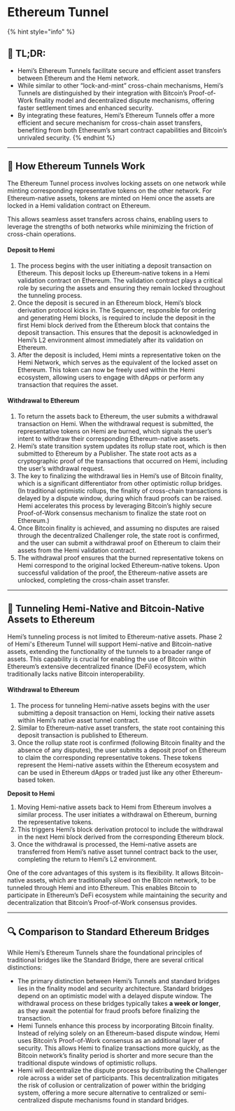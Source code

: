 # Ethereum Tunnel

{% hint style="info" %}
## 📜 **TL;DR:**

* Hemi’s Ethereum Tunnels facilitate secure and efficient asset transfers between Ethereum and the Hemi network.&#x20;
* While similar to other “lock-and-mint” cross-chain mechanisms, Hemi’s Tunnels are distinguished by their integration with Bitcoin’s Proof-of-Work finality model and decentralized dispute mechanisms, offering faster settlement times and enhanced security.
* By integrating these features, Hemi’s Ethereum Tunnels offer a more efficient and secure mechanism for cross-chain asset transfers, benefiting from both Ethereum’s smart contract capabilities and Bitcoin’s unrivaled security.
{% endhint %}

***

## 🚊 How Ethereum Tunnels Work

The Ethereum Tunnel process involves locking assets on one network while minting corresponding representative tokens on the other network. For Ethereum-native assets, tokens are minted on Hemi once the assets are locked in a Hemi validation contract on Ethereum.

This allows seamless asset transfers across chains, enabling users to leverage the strengths of both networks while minimizing the friction of cross-chain operations.

#### **Deposit to Hemi**

1. The process begins with the user initiating a deposit transaction on Ethereum. This deposit locks up Ethereum-native tokens in a Hemi validation contract on Ethereum. The validation contract plays a critical role by securing the assets and ensuring they remain locked throughout the tunneling process.
2. Once the deposit is secured in an Ethereum block, Hemi’s block derivation protocol kicks in. The Sequencer, responsible for ordering and generating Hemi blocks, is required to include the deposit in the first Hemi block derived from the Ethereum block that contains the deposit transaction. This ensures that the deposit is acknowledged in Hemi’s L2 environment almost immediately after its validation on Ethereum.&#x20;
3. After the deposit is included, Hemi mints a representative token on the Hemi Network, which serves as the equivalent of the locked asset on Ethereum. This token can now be freely used within the Hemi ecosystem, allowing users to engage with dApps or perform any transaction that requires the asset.

#### **Withdrawal to Ethereum**

1. To return the assets back to Ethereum, the user submits a withdrawal transaction on Hemi. When the withdrawal request is submitted, the representative tokens on Hemi are burned, which signals the user’s intent to withdraw their corresponding Ethereum-native assets.&#x20;
2. Hemi’s state transition system updates its rollup state root, which is then submitted to Ethereum by a Publisher. The state root acts as a cryptographic proof of the transactions that occurred on Hemi, including the user’s withdrawal request.
3. The key to finalizing the withdrawal lies in Hemi’s use of Bitcoin finality, which is a significant differentiator from other optimistic rollup bridges. (In traditional optimistic rollups, the finality of cross-chain transactions is delayed by a dispute window, during which fraud proofs can be raised. Hemi accelerates this process by leveraging Bitcoin’s highly secure Proof-of-Work consensus mechanism to finalize the state root on Ethereum.)
4. Once Bitcoin finality is achieved, and assuming no disputes are raised through the decentralized Challenger role, the state root is confirmed, and the user can submit a withdrawal proof on Ethereum to claim their assets from the Hemi validation contract.
5. The withdrawal proof ensures that the burned representative tokens on Hemi correspond to the original locked Ethereum-native tokens. Upon successful validation of the proof, the Ethereum-native assets are unlocked, completing the cross-chain asset transfer.

***

## 🔄 Tunneling Hemi-Native and Bitcoin-Native Assets to Ethereum

Hemi’s tunneling process is not limited to Ethereum-native assets. Phase 2 of Hemi's Ethereum Tunnel will support Hemi-native and Bitcoin-native assets, extending the functionality of the tunnels to a broader range of assets. This capability is crucial for enabling the use of Bitcoin within Ethereum’s extensive decentralized finance (DeFi) ecosystem, which traditionally lacks native Bitcoin interoperability.&#x20;

#### **Withdrawal to Ethereum**

1. The process for tunneling Hemi-native assets begins with the user submitting a deposit transaction on Hemi, locking their native assets within Hemi’s native asset tunnel contract.&#x20;
2. Similar to Ethereum-native asset transfers, the state root containing this deposit transaction is published to Ethereum.&#x20;
3. Once the rollup state root is confirmed (following Bitcoin finality and the absence of any disputes), the user submits a deposit proof on Ethereum to claim the corresponding representative tokens. These tokens represent the Hemi-native assets within the Ethereum ecosystem and can be used in Ethereum dApps or traded just like any other Ethereum-based token.

**Deposit to Hemi**

1. Moving Hemi-native assets back to Hemi from Ethereum involves a similar process. The user initiates a withdrawal on Ethereum, burning the representative tokens.&#x20;
2. This triggers Hemi’s block derivation protocol to include the withdrawal in the next Hemi block derived from the corresponding Ethereum block.&#x20;
3. Once the withdrawal is processed, the Hemi-native assets are transferred from Hemi’s native asset tunnel contract back to the user, completing the return to Hemi’s L2 environment.

One of the core advantages of this system is its flexibility. It allows Bitcoin-native assets, which are traditionally siloed on the Bitcoin network, to be tunneled through Hemi and into Ethereum. This enables Bitcoin to participate in Ethereum’s DeFi ecosystem while maintaining the security and decentralization that Bitcoin’s Proof-of-Work consensus provides.

***

## 🔍 Comparison to Standard Ethereum Bridges

While Hemi’s Ethereum Tunnels share the foundational principles of traditional bridges like the  Standard Bridge, there are several critical distinctions:

* The primary distinction between Hemi’s Tunnels and standard bridges lies in the finality model and security architecture. Standard bridges depend on an optimistic model with a delayed dispute window. The withdrawal process on these bridges typically takes **a week or longer**, as they await the potential for fraud proofs before finalizing the transaction.
* Hemi Tunnels enhance this process by incorporating Bitcoin finality. Instead of relying solely on an Ethereum-based dispute window, Hemi uses Bitcoin’s Proof-of-Work consensus as an additional layer of security. This allows Hemi to finalize transactions more quickly, as the Bitcoin network’s finality period is shorter and more secure than the traditional dispute windows of optimistic rollups.
* Hemi will decentralize the dispute process by distributing the Challenger role across a wider set of participants. This decentralization mitigates the risk of collusion or centralization of power within the bridging system, offering a more secure alternative to centralized or semi-centralized dispute mechanisms found in standard bridges.
